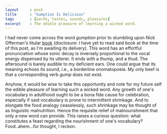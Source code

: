 ```yaml
---
layout     : post
title      : "Gumption Is Delicious"
tags       : [words, tastes, sounds, pleasures]
excerpt    : The edible pleasure of learning a wicked word.
---
```



I had never come across the word _gumption_ prior to stumbling upon Nick
Offerman's titular [book][offermanbook] (disclosure: I have yet to read said
book at the time of this post, as I'm awaiting its delivery). This word has an
effortful pronunciation whose sonic decay is inversely proportional to the
vocal energy dispensed by its utterer. It ends with a thump, and a thud. The
aftersound is barely audible to my deficient ears. One could argue that its
meaning echoes its sound, i.e., a borderline onomatopoeia. My only beef is that
a corresponding verb _gump_ does not exist.

[offermanbook]: https://www.penguinrandomhouse.com/books/317029/gumption-by-nick-offerman/9780451473011/


Anyhow, it would be wise to take this opportunity and note for my future self
the edible pleasure of learning such a wicked word. Any growth of one's
vocabulary in adulthood ought to be a bona fide cause for celebration,
especially if said vocabulary is prone to intermittent shrinkage. And to
elongate the food analogy ceaselessly, such shrinkage may be thought of as
linguistic malnutrition. Hence the requisite relief of malnourishment that only
a new word can provide. This raises a curious question: what constitutes a
feast regarding the nourishment of one's vocabulary? Food..ahem...for thought,
I reckon.
